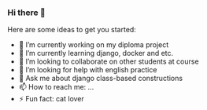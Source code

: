 ### Hi there 👋

Here are some ideas to get you started:

- 🔭 I’m currently working on my diploma project
- 🌱 I’m currently learning django, docker and etc.
- 👯 I’m looking to collaborate on other students at course
- 🤔 I’m looking for help with english practice
- 💬 Ask me about django class-based constructions
- 📫 How to reach me: ...
- ⚡ Fun fact: cat lover

